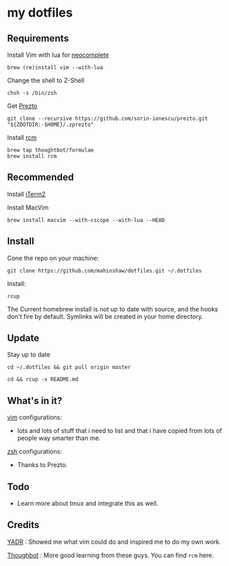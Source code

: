 my dotfiles
===========

Requirements
------------

Install Vim with lua for [neocomplete](https://github.com/Shougo/neocomplete.vim)

    brew (re)install vim --with-lua

Change the shell to Z-Shell

    chsh -s /bin/zsh

Get [Prezto](https://github.com/sorin-ionescu/prezto)

    git clone --recursive https://github.com/sorin-ionescu/prezto.git "${ZDOTDIR:-$HOME}/.zprezto"

Install [rcm](https://github.com/thoughtbot/rcm)

    brew tap thoughtbot/formulae
    brew install rcm

Recommended
-----------

Install [iTerm2](www.iterm2.com)

Install MacVim

    brew install macvim --with-cscope --with-lua --HEAD

Install
-------

Cone the repo on your machine:

    git clone https://github.com/mahinshaw/dotfiles.git ~/.dotfiles

Install:

    rcup

The Current homebrew install is not up to date with source, and the hooks don't fire by default.
Symlinks will be created in your home directory.

Update
------

Stay up to date

    cd ~/.dotfiles && git pull origin master

    cd && rcup -x README.md

What's in it?
-------------

[vim](https://www.vim.org/) configurations:

* lots and lots of stuff that i need to list and that i have copied from lots of people way smarter than me.

[zsh](www.zsh.org) configurations:

* Thanks to Prezto.

Todo
----
* Learn more about tmux and integrate this as well.

Credits
-------

[YADR](https://github.com/skwp/dotfiles) : Showed me what vim could do and inspired me to do my own work.

[Thoughbot](https://github.com/thoughbot/dotfiles) : More good learning from these guys.  You can find `rcm` here.
